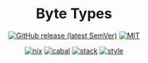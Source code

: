 <div align="center">

# Byte Types

[![GitHub release (latest SemVer)](https://img.shields.io/github/v/release/tbidne/byte-types?include_prereleases&sort=semver)](https://github.com/tbidne/byte-types/releases/)
[![MIT](https://img.shields.io/github/license/tbidne/byte-types?color=blue)](https://opensource.org/licenses/MIT)

[![nix](https://img.shields.io/github/workflow/status/tbidne/byte-types/nix/main?label=nix%209.2&&logo=nixos&logoColor=85c5e7&labelColor=2f353c)](https://github.com/tbidne/byte-types/actions/workflows/nix.yaml)
[![cabal](https://img.shields.io/github/workflow/status/tbidne/byte-types/cabal/main?label=cabal&logo=haskell&logoColor=655889&labelColor=2f353c)](https://github.com/tbidne/byte-types/actions/workflows/cabal.yaml)
[![stack](https://img.shields.io/github/workflow/status/tbidne/byte-types/stack/main?label=stack&logoColor=white&labelColor=2f353c)](https://github.com/tbidne/byte-types/actions/workflows/stack.yaml)
[![style](https://img.shields.io/github/workflow/status/tbidne/byte-types/style/main?label=style&logoColor=white&labelColor=2f353c)](https://github.com/tbidne/byte-types/actions/workflows/style.yaml)

</div>
